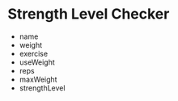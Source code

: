 # Strength Level Checker

- name
- weight
- exercise
- useWeight
- reps
- maxWeight
- strengthLevel
